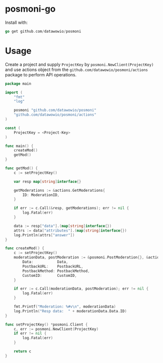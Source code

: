 # posmoni-go

Install with:

```go
go get github.com/datawowio/posmoni
```

# Usage

Create a project and supply `ProjectKey` by `posmoni.NewClient(ProjectKey)` and use actions object from the
`github.com/datawowio/posmoni/actions` package to perform API operations.

```go
package main

import (
	"fmt"
	"log"

	posmoni "github.com/datawowio/posmoni"
	"github.com/datawowio/posmoni/actions"
)

const (
	ProjectKey = <Project-Key>
)

func main() {
	createMod()
	getMod()
}

func getMod() {
	c := setProjectKey()

	var resp map[string]interface{}

	getModerations := &actions.GetModerations{
		ID: ModerationID,
	}

	if err := c.Call(&resp, getModerations); err != nil {
		log.Fatal(err)
	}

	data := resp["data"].(map[string]interface{})
	attrs := data["attributes"].(map[string]interface{})
	log.Println(attrs["answer"])
}

func createMod() {
	c := setProjectKey()
	moderationData, postModeration := &posmoni.PostModeration{}, &actions.PostModeration{
		Data:           Data,
		PostbackURL:    PostbackURL,
		PostbackMethod: PostbackMethod,
		CustomID:       CustomID,
	}

	if err := c.Call(moderationData, postModeration); err != nil {
		log.Fatal(err)
	}

	fmt.Printf("Moderation: %#v\n", moderationData)
	log.Println("Resp data:  " + moderationData.Data.ID)
}

func setProjectKey() *posmoni.Client {
	c, err := posmoni.NewClient(ProjectKey)
	if err != nil {
		log.Fatal(err)
	}

	return c
}
```
